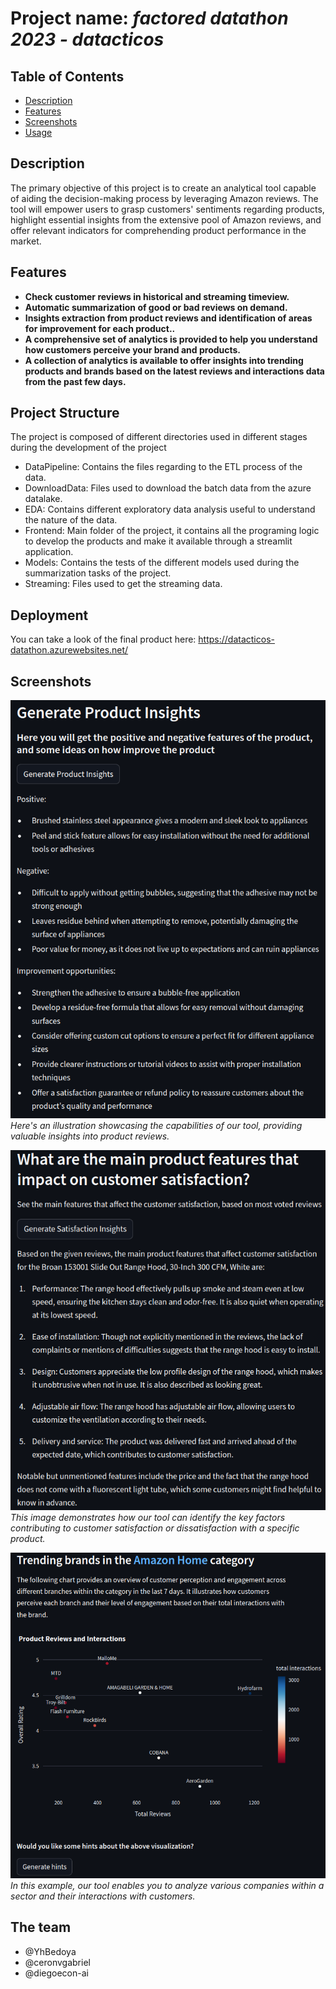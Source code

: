 # Project name: *factored datathon 2023 - datacticos*

## Table of Contents 
- [Description](#description)
- [Features](#features)
- [Screenshots](#screenshots)
- [Usage](#usage)

## Description 

The primary objective of this project is to create an analytical tool capable of aiding the decision-making process by leveraging Amazon reviews. The tool will empower users to grasp customers' sentiments regarding products, highlight essential insights from the extensive pool of Amazon reviews, and offer relevant indicators for comprehending product performance in the market.

## Features 

- **Check customer reviews in historical and streaming timeview.**
- **Automatic summarization of good or bad reviews on demand.**
- **Insights extraction from product reviews and identification of areas for improvement for each product..** 
- **A comprehensive set of analytics is provided to help you understand how customers perceive your brand and products.**
- **A collection of analytics is available to offer insights into trending products and brands based on the latest reviews and interactions data from the past few days.**

## Project Structure

The project is composed of different directories used in different stages during the development of the project

* DataPipeline: Contains the files regarding to the ETL process of the data.
* DownloadData: Files used to download the batch data from the azure datalake.
* EDA: Contains different exploratory data analysis useful to understand the nature of the data.
* Frontend: Main folder of the project, it contains all the programing logic to develop the products and make it available through a streamlit application.
* Models: Contains the tests of the different models used during the summarization tasks of the project.
* Streaming: Files used to get the streaming data.

## Deployment
You can take a look of the final product here: https://datacticos-datathon.azurewebsites.net/


## Screenshots 

![Amazon review analyzer](Images/ARA.png)
*Here's an illustration showcasing the capabilities of our tool, providing valuable insights into product reviews.*

![Brand Analytics](Images/BA.png)
*This image demonstrates how our tool can identify the key factors contributing to customer satisfaction or dissatisfaction with a specific product.*

![Streaming Analytics](Images/SA.png)
*In this example, our tool enables you to analyze various companies within a sector and their interactions with customers.*

## The team

* @YhBedoya
* @ceronvgabriel
* @diegoecon-ai
